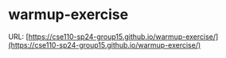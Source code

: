 # warmup-exercise

URL: [https://cse110-sp24-group15.github.io/warmup-exercise/](https://cse110-sp24-group15.github.io/warmup-exercise/)
